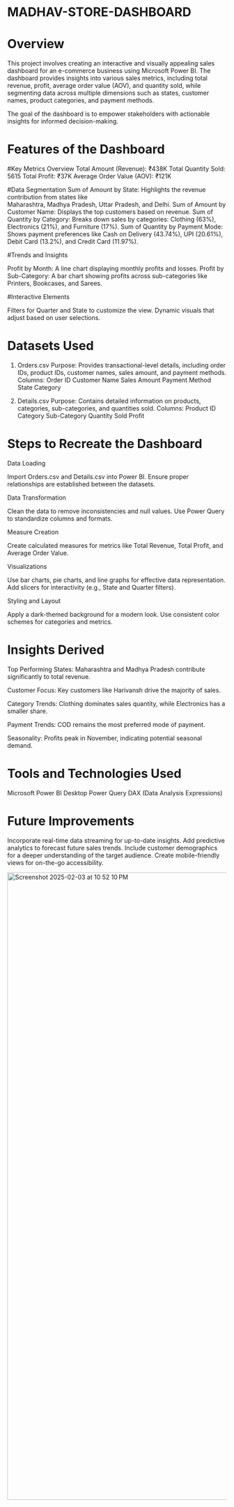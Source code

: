 # MADHAV-STORE-DASHBOARD

# Overview

This project involves creating an interactive and visually appealing sales dashboard for an e-commerce business using Microsoft Power BI. The dashboard provides insights into various sales metrics, including total revenue, profit, average order value (AOV), and quantity sold, while segmenting data across multiple dimensions such as states, customer names, product categories, and payment methods.

The goal of the dashboard is to empower stakeholders with actionable insights for informed decision-making.

# Features of the Dashboard

#Key Metrics Overview
  Total Amount (Revenue): ₹438K
  Total Quantity Sold: 5615
  Total Profit: ₹37K
  Average Order Value (AOV): ₹121K

#Data Segmentation
  Sum of Amount by State: Highlights the revenue contribution from states like     
  Maharashtra, Madhya Pradesh, Uttar Pradesh, and Delhi.
  Sum of Amount by Customer Name: Displays the top customers based on revenue.
  Sum of Quantity by Category: Breaks down sales by categories: Clothing (63%), 
  Electronics (21%), and Furniture (17%).
  Sum of Quantity by Payment Mode: Shows payment preferences like Cash on Delivery 
  (43.74%), UPI (20.61%), Debit Card (13.2%), and Credit Card (11.97%).

#Trends and Insights

  Profit by Month: A line chart displaying monthly profits and losses.
  Profit by Sub-Category: A bar chart showing profits across sub-categories like 
  Printers, Bookcases, and Sarees.
  
#Interactive Elements

  Filters for Quarter and State to customize the view.
  Dynamic visuals that adjust based on user selections.

# Datasets Used

1. Orders.csv
Purpose: Provides transactional-level details, including order IDs, product IDs, customer names, sales amount, and payment methods.
Columns:
Order ID
Customer Name
Sales Amount
Payment Method
State
Category

2. Details.csv
Purpose: Contains detailed information on products, categories, sub-categories, and quantities sold.
Columns:
Product ID
Category
Sub-Category
Quantity Sold
Profit

# Steps to Recreate the Dashboard

Data Loading

Import Orders.csv and Details.csv into Power BI.
Ensure proper relationships are established between the datasets.

Data Transformation

Clean the data to remove inconsistencies and null values.
Use Power Query to standardize columns and formats.

Measure Creation

Create calculated measures for metrics like Total Revenue, Total Profit, and Average Order Value.

Visualizations

Use bar charts, pie charts, and line graphs for effective data representation.
Add slicers for interactivity (e.g., State and Quarter filters).

Styling and Layout

Apply a dark-themed background for a modern look.
Use consistent color schemes for categories and metrics.

# Insights Derived

Top Performing States: Maharashtra and Madhya Pradesh contribute significantly to total revenue.

Customer Focus: Key customers like Harivansh drive the majority of sales.

Category Trends: Clothing dominates sales quantity, while Electronics has a smaller share.

Payment Trends: COD remains the most preferred mode of payment.

Seasonality: Profits peak in November, indicating potential seasonal demand.

# Tools and Technologies Used

Microsoft Power BI Desktop
Power Query
DAX (Data Analysis Expressions)

# Future Improvements
Incorporate real-time data streaming for up-to-date insights.
Add predictive analytics to forecast future sales trends.
Include customer demographics for a deeper understanding of the target audience.
Create mobile-friendly views for on-the-go accessibility.

<img width="1440" alt="Screenshot 2025-02-03 at 10 52 10 PM" src="https://github.com/user-attachments/assets/9d473682-e327-4cf7-bcd0-65e1ee851058" />
